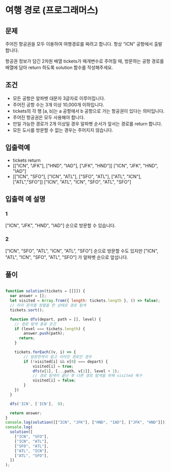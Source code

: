 
# 여행 경로 (프로그래머스)

## 문제

주어진 항공권을 모두 이용하여 여행경로를 짜려고 합니다. 항상 "ICN" 공항에서 출발합니다.<br>

항공권 정보가 담긴 2차원 배열 tickets가 매개변수로 주어질 때, 방문하는 공항 경로를 배열에 담아 return 하도록 solution 함수를 작성해주세요.


## 조건

- 모든 공항은 알파벳 대문자 3글자로 이루어집니다.
- 주어진 공항 수는 3개 이상 10,000개 이하입니다.
- tickets의 각 행 [a, b]는 a 공항에서 b 공항으로 가는 항공권이 있다는 의미입니다.
- 주어진 항공권은 모두 사용해야 합니다.
- 만일 가능한 경로가 2개 이상일 경우 알파벳 순서가 앞서는 경로를 return 합니다.
- 모든 도시를 방문할 수 없는 경우는 주어지지 않습니다.

## 입출력예

- tickets	return
- [["ICN", "JFK"], ["HND", "IAD"], ["JFK", "HND"]]	["ICN", "JFK", "HND", "IAD"]
- [["ICN", "SFO"], ["ICN", "ATL"], ["SFO", "ATL"], ["ATL", "ICN"], ["ATL","SFO"]]	["ICN", "ATL", "ICN", "SFO", "ATL", "SFO"]
  
## 입출력 예 설명

### 1

["ICN", "JFK", "HND", "IAD"] 순으로 방문할 수 있습니다.


### 2

["ICN", "SFO", "ATL", "ICN", "ATL", "SFO"] 순으로 방문할 수도 있지만 ["ICN", "ATL", "ICN", "SFO", "ATL", "SFO"] 가 알파벳 순으로 앞섭니다.

## 풀이

```js

function solution(tickets = [[]]) {
  var answer = [];
  let visited = Array.from({ length: tickets.length }, () => false);
  // 미리 문자열 정렬을 한 상태로 경로 탐색
  tickets.sort();

  function dfs(depart, path = [], level) {
    // 경로 탐색 종료 조건
    if (level === tickets.length) {
        answer.push(path);
      return;
    }

    tickets.forEach((v, i) => {
        // 방문한적이 없고 이어진 경로인 경우
        if (!visited[i] && v[0] === depart) {
            visited[i] = true;
            dfs(v[1], [...path, v[1]], level + 1);
            // 경로 탐색이 끝난 후 다른 경로 탐색을 위해 visited 복구
            visited[i] = false;
        }
    })
  }

  dfs('ICN', ['ICN'],  0);

  return answer;
}
console.log(solution([["ICN", "JFK"], ["HND", "IAD"], ["JFK", "HND"]]))
console.log(
  solution([
    ["ICN", "SFO"],
    ["ICN", "ATL"],
    ["SFO", "ATL"],
    ["ATL", "ICN"],
    ["ATL", "SFO"],
  ])
);
````